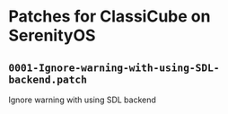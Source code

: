 # Patches for ClassiCube on SerenityOS

## `0001-Ignore-warning-with-using-SDL-backend.patch`

Ignore warning with using SDL backend


